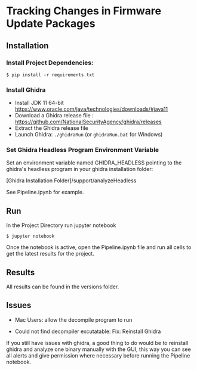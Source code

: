# Tracking Changes in Firmware Update Packages

## Installation

### Install Project Dependencies:
```
$ pip install -r requirements.txt
```

### Install Ghidra
* Install JDK 11 64-bit https://www.oracle.com/java/technologies/downloads/#java11
* Download a Ghidra release file : https://github.com/NationalSecurityAgency/ghidra/releases
* Extract the Ghidra release file
* Launch Ghidra: `./ghidraRun` (or `ghidraRun.bat` for Windows)

### Set Ghidra Headless Program Environment Variable
Set an environment variable named GHIDRA_HEADLESS pointing to the ghidra's headless program in your ghidra installation folder:

[Ghidra Installation Folder]/support/analyzeHeadless

See Pipeline.ipynb for example.


## Run
In the Project Directory run jupyter notebook
```
$ jupyter notebook
```
Once the notebook is active, open the Pipeline.ipynb file and run all cells to get the latest results for the project.


## Results
All results can be found in the versions folder.

## Issues
* Mac Users: allow the decompile program to run

* Could not find decompiler excutatable:
Fix: Reinstall Ghidra

If you still have issues with ghidra, a good thing to do would be to reinstall ghidra and analyze one binary manually with the GUI, this way you can see all alerts and give permission where necessary before running the Pipeline notebook.


 
